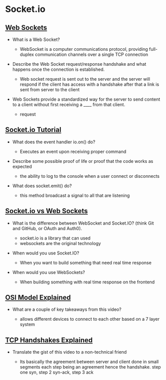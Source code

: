 # Socket.io

## [Web Sockets](https://en.wikipedia.org/wiki/WebSocket)

- What is a Web Socket?

  - WebSocket is a computer communications protocol, providing full-duplex communication channels over a single TCP connection

- Describe the Web Socket request/response handshake and what happens once the connection is established.

  - Web socket request is sent out to the server and the server will respond if the client has access with a handshake after that a link is sent from server to the client

- Web Sockets provide a standardized way for the server to send content to a client without first receiving a ____ from that client.

  - request

## [Socket.io Tutorial](https://www.tutorialspoint.com/socket.io/)

- What does the event handler io.on() do?

  - Executes an event upon receiving proper command

- Describe some possible proof of life or proof that the code works as expected

  - the ability to log to the console when a user connect or disconnects

- What does socket.emit() do?

  - this method broadcast a signal to all that are listening

## [Socket.io vs Web Sockets](https://www.educba.com/websocket-vs-socket-io/)


- What is the difference between WebSocket and Socket.IO? (think Git and GitHub, or OAuth and Auth0).

  - socket.io is a library that can used
  - websockets are the original technology

- When would you use Socket.IO?

  - When you want to build something that need real time response

- When would you use WebSockets?

  - When building something with real time response on the frontend

## [OSI Model Explained](https://www.youtube.com/watch?v=vv4y_uOneC0)

- What are a couple of key takeaways from this video?

  - allows different devices to connect to each other based on a 7 layer system

## [TCP Handshakes Explained](https://www.youtube.com/watch?v=xMtP5ZB3wSk)

- Translate the gist of this video to a non-technical friend

  - Its basically the agreement between server and client done in small segments each step being an agreement hence the handshake. step one syn, step 2 syn-ack, step 3 ack
